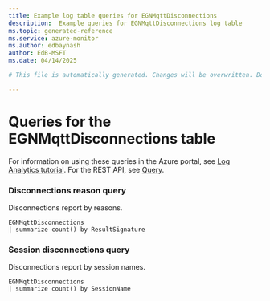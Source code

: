 ```yaml
---
title: Example log table queries for EGNMqttDisconnections
description:  Example queries for EGNMqttDisconnections log table
ms.topic: generated-reference
ms.service: azure-monitor
ms.author: edbaynash
author: EdB-MSFT
ms.date: 04/14/2025

# This file is automatically generated. Changes will be overwritten. Do not change this file directly. 

---
```


# Queries for the EGNMqttDisconnections table

For information on using these queries in the Azure portal, see [Log Analytics tutorial](/azure/azure-monitor/logs/log-analytics-tutorial). For the REST API, see [Query](/rest/api/loganalytics/query).


### Disconnections reason query  


Disconnections report by reasons.  

```query
EGNMqttDisconnections
| summarize count() by ResultSignature
```



### Session disconnections query  


Disconnections report by session names.  

```query
EGNMqttDisconnections
| summarize count() by SessionName
```


